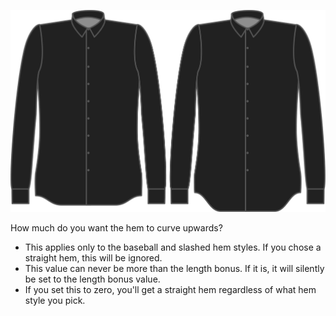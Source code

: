 ![Curva del dobladillo](hemcurve.svg)

How much do you want the hem to curve upwards?

<Note>

 - This applies only to the baseball and slashed hem styles. If you chose a straight hem, this will be ignored.
 - This value can never be more than the length bonus. If it is, it will silently be set to the length bonus value.
 - If you set this to zero, you'll get a straight hem regardless of what hem style you pick.

</Note>
